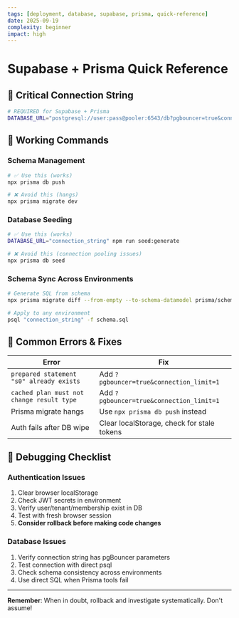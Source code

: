 ```yaml
---
tags: [deployment, database, supabase, prisma, quick-reference]
date: 2025-09-19
complexity: beginner
impact: high
---
```


# Supabase + Prisma Quick Reference

## 🚨 **Critical Connection String**
```bash
# REQUIRED for Supabase + Prisma
DATABASE_URL="postgresql://user:pass@pooler:6543/db?pgbouncer=true&connection_limit=1"
```

## 🔧 **Working Commands**

### Schema Management
```bash
# ✅ Use this (works)
npx prisma db push

# ❌ Avoid this (hangs)
npx prisma migrate dev
```

### Database Seeding
```bash
# ✅ Use this (works)
DATABASE_URL="connection_string" npm run seed:generate

# ❌ Avoid this (connection pooling issues)
npx prisma db seed
```

### Schema Sync Across Environments
```bash
# Generate SQL from schema
npx prisma migrate diff --from-empty --to-schema-datamodel prisma/schema.prisma --script > schema.sql

# Apply to any environment
psql "connection_string" -f schema.sql
```

## 🐛 **Common Errors & Fixes**

| Error | Fix |
|-------|-----|
| `prepared statement "s0" already exists` | Add `?pgbouncer=true&connection_limit=1` |
| `cached plan must not change result type` | Add `?pgbouncer=true&connection_limit=1` |
| Prisma migrate hangs | Use `npx prisma db push` instead |
| Auth fails after DB wipe | Clear localStorage, check for stale tokens |

## 🎯 **Debugging Checklist**

### Authentication Issues
1. Clear browser localStorage
2. Check JWT secrets in environment
3. Verify user/tenant/membership exist in DB
4. Test with fresh browser session
5. **Consider rollback before making code changes**

### Database Issues
1. Verify connection string has pgBouncer parameters
2. Test connection with direct psql
3. Check schema consistency across environments
4. Use direct SQL when Prisma tools fail

---

**Remember**: When in doubt, rollback and investigate systematically. Don't assume!
